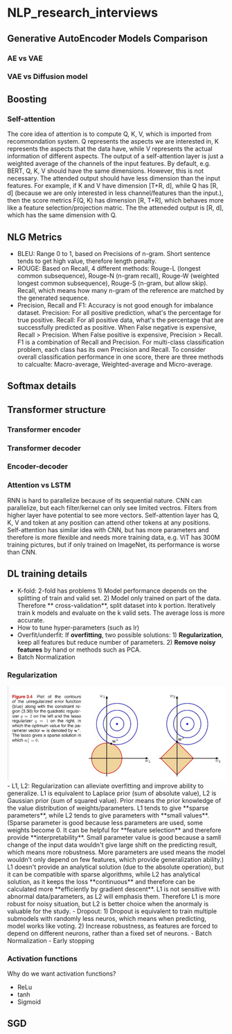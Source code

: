 # NLP_research_interviews

## Generative AutoEncoder Models Comparison
### AE vs VAE
### VAE vs Diffusion model

## Boosting

### Self-attention
The core idea of attention is to compute Q, K, V, which is imported from recommondation system. Q represents the aspects we are interested in, K represents the aspects that the data have, while V represents the actual information of different aspects. The output of a self-attention layer is just a weighted average of the channels of the input features. By default, e.g. BERT, Q, K, V should have the same dimensions. However, this is not necessary. The attended output should have less dimension than the input features. For example, if K and V have dimension [T+R, d], while Q has [R, d] (because we are only interested in less channel/features than the input.), then the score metrics F(Q, K) has dimension [R, T+R], which behaves more like a feature selection/projection matric. The the atteneded output is [R, d], which has the same dimension with Q.

## NLG Metrics
- BLEU: Range 0 to 1, based on Precisions of n-gram. Short sentence tends to get high value, therefore length penalty.
- ROUGE: Based on Recall, 4 different methods: Rouge-L (longest common subsequence), Rouge-N (n-gram recall), Rouge-W (weighted longest common subsequence), Rouge-S (n-gram, but allow skip). Recall, which means how many n-gram of the reference are matched by the generated sequence.
- Precision, Recall and F1: Accuracy is not good enough for imbalance dataset. Precision: For all positive prediction, what's the percentage for true positive. Recall: For all positive data, what's the percentage that are successfully predicted as positive. When False negative is expensive, Recall > Precision. When False positive is expensive, Precision > Recall. F1 is a combination of Recall and Precision. For multi-class classification problem, each class has its own Precision and Recall. To consider overall classification performance in one score, there are three methods to calcualte: Macro-average, Weighted-average and Micro-average.  

## Softmax details

## Transformer structure
### Transformer encoder
### Transformer decoder
### Encoder-decoder
### Attention vs LSTM
RNN is hard to parallelize because of its sequential nature. CNN can parallelize, but each filter/kernel can only see limited vectros. Filters from higher layer have potential to see more vectors. Self-attention layer has Q, K, V and token at any position can attend other tokens at any positions. Self-attention has similar idea with CNN, but has more parameters and therefore is more flexible and needs more training data, e.g. ViT has 300M training pictures, but if only trained on ImageNet, its performance is worse than CNN. 

## DL training details
- K-fold: 2-fold has problems 1) Model performance depends on the splitting of train and valid set. 2) Model only trained on part of the data. Therefore ** cross-validation**, split dataset into k portion. Iteratively train k models and evaluate on the k valid sets. The average loss is more accurate.
- How to tune hyper-parameters (such as lr)
- Overfit/underfit: If **overfitting**, two possible solutions: 1) **Regularization**, keep all features but reduce number of parameters. 2) **Remove noisy features** by hand or methods such as PCA.
- Batch Normalization 
### Regularization
<img src="image/L1L2.JPG" width="600">  
- L1, L2: Regularization can alleviate overfitting and improve ability to generalize. L1 is equivalent to Laplace prior (sum of absolute value), L2 is Gaussian prior (sum of squared value). Prior means the prior knowledge of the value distribution of weights/parameters.  
L1 tends to give **sparse parameters**, while L2 tends to give parameters with **small values**. (Sparse parameter is good because less parameters are used, some weights become 0. It can be helpful for **feature selection** and therefore provide **interpretability**. Small parameter value is good because a samll change of the input data wouldn't give large shift on the predicting result, which means more robustness. More parameters are used means the model wouldn't only depend on few features, which provide generalization ability.)  
L1 doesn't provide an analytical solution (due to the absolute operation), but it can be compatible with sparse algorithms, while L2 has analytical solution, as it keeps the loss **continuous** and therefore can be calculated more **efficiently by gradient descent**.   
L1 is not sensitive with abnormal data/parameters, as L2 will emphasis them. Therefore L1 is more robust for noisy situation, but L2 is better choice when the anormaly is valuable for the study. 
- Dropout: 1) Dropout is equivalent to train multiple submodels with randomly less neuros, which means when predicting, model works like voting. 2) Increase robustness, as features are forced to depend on different neurons, rather than a fixed set of neurons. 
- Batch Normalization
- Early stopping

### Activation functions
Why do we want activation functions?
- ReLu
- tanh
- Sigmoid

## SGD






